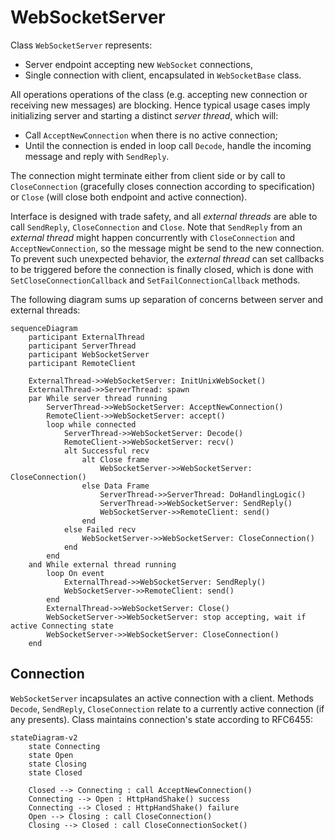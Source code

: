 # WebSocketServer

Class `WebSocketServer` represents:
* Server endpoint accepting new `WebSocket` connections,
* Single connection with client, encapsulated in `WebSocketBase` class.

All operations operations of the class (e.g. accepting new connection or receiving new messages) are blocking. Hence typical usage cases imply initializing server and starting a distinct _server thread_, which will:
* Call `AcceptNewConnection` when there is no active connection;
* Until the connection is ended in loop call `Decode`, handle the incoming message and reply with `SendReply`.

The connection might terminate either from client side or by call to `CloseConnection` (gracefully closes connection according to specification) or `Close` (will close both endpoint and active connection).

Interface is designed with trade safety, and all _external threads_ are able to call `SendReply`, `CloseConnection` and `Close`. Note that `SendReply` from an _external thread_ might happen concurrently with `CloseConnection` and `AcceptNewConnection`, so the message might be send to the new connection. To prevent such unexpected behavior, the _external thread_ can set callbacks to be triggered before the connection is finally closed, which is done with `SetCloseConnectionCallback` and `SetFailConnectionCallback` methods.

The following diagram sums up separation of concerns between server and external threads:

```mermaid
sequenceDiagram
    participant ExternalThread
    participant ServerThread
    participant WebSocketServer
    participant RemoteClient

    ExternalThread->>WebSocketServer: InitUnixWebSocket()
    ExternalThread->>ServerThread: spawn
    par While server thread running
        ServerThread->>WebSocketServer: AcceptNewConnection()
        RemoteClient->>WebSocketServer: accept()
        loop while connected
            ServerThread->>WebSocketServer: Decode()
            RemoteClient->>WebSocketServer: recv()
            alt Successful recv
                alt Close frame
                    WebSocketServer->>WebSocketServer: CloseConnection()
                else Data Frame
                    ServerThread->>ServerThread: DoHandlingLogic()
                    ServerThread->>WebSocketServer: SendReply()
                    WebSocketServer->>RemoteClient: send()
                end
            else Failed recv
                WebSocketServer->>WebSocketServer: CloseConnection()
            end
        end
    and While external thread running
        loop On event
            ExternalThread->>WebSocketServer: SendReply()
            WebSocketServer->>RemoteClient: send()
        end
        ExternalThread->>WebSocketServer: Close()
        WebSocketServer->>WebSocketServer: stop accepting, wait if active Connecting state
        WebSocketServer->>WebSocketServer: CloseConnection()
    end
```

## Connection

`WebSocketServer` incapsulates an active connection with a client. Methods `Decode`, `SendReply`, `CloseConnection` relate to a currently active connection (if any presents). Class maintains connection's state according to RFC6455:

```mermaid
stateDiagram-v2
    state Connecting
    state Open
    state Closing
    state Closed

    Closed --> Connecting : call AcceptNewConnection()
    Connecting --> Open : HttpHandShake() success
    Connecting --> Closed : HttpHandShake() failure
    Open --> Closing : call CloseConnection()
    Closing --> Closed : call CloseConnectionSocket()
```
